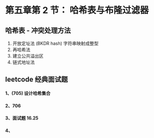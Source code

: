 # 第五章第 2 节： 哈希表与布隆过滤器

## 哈希表 - 冲突处理方法

1. 开放定址法 (BKDR hash) 字符串映射成整型
2. 再哈希法
3. 建立公共溢出区
4. 链式地址法

## leetcode 经典面试题

#### 1、(705) 设计哈希集合

#### 2、706

#### 3、面试题 16.25

#### 4、

